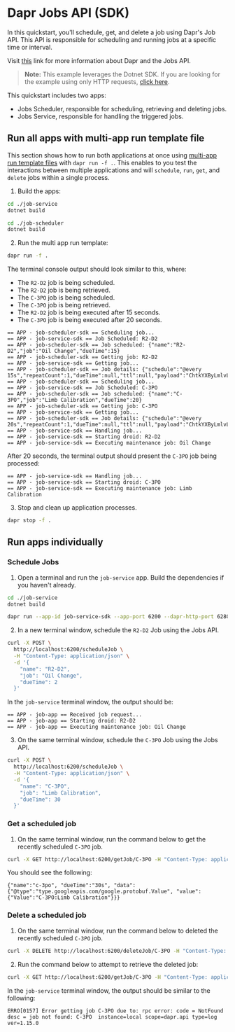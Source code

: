 # Dapr Jobs API (SDK)

In this quickstart, you'll schedule, get, and delete a job using Dapr's Job API. This API is responsible for scheduling and running jobs at a specific time or interval.

Visit [this](https://docs.dapr.io/developing-applications/building-blocks/jobs/) link for more information about Dapr and the Jobs API.

> **Note:** This example leverages the Dotnet SDK.  If you are looking for the example using only HTTP requests, [click here](../http/).

This quickstart includes two apps:

- Jobs Scheduler, responsible for scheduling, retrieving and deleting jobs.
- Jobs Service, responsible for handling the triggered jobs.

## Run all apps with multi-app run template file

This section shows how to run both applications at once using [multi-app run template files](https://docs.dapr.io/developing-applications/local-development/multi-app-dapr-run/multi-app-overview/) with `dapr run -f .`.  This enables to you test the interactions between multiple applications and will `schedule`, `run`, `get`, and `delete` jobs within a single process.

1. Build the apps:

<!-- STEP
name: Build dependencies for job-service
sleep: 1
-->

```bash
cd ./job-service
dotnet build
```

<!-- END_STEP -->

<!-- STEP
name: Build dependencies for job-scheduler
sleep: 1
-->

```bash
cd ./job-scheduler
dotnet build
```

<!-- END_STEP -->

2. Run the multi app run template:

<!-- STEP
name: Run multi app run template
expected_stdout_lines:
  - '== APP - job-service-sdk == Job Scheduled: R2-D2'
  - '== APP - job-service-sdk == Job Scheduled: C-3PO'
  - '== APP - job-service-sdk == Starting droid: R2-D2'
  - '== APP - job-service-sdk == Executing maintenance job: Oil Change'
  - '== APP - job-service-sdk == Starting droid: C-3PO'
  - '== APP - job-service-sdk == Executing maintenance job: Limb Calibration'
expected_stderr_lines:
output_match_mode: substring
match_order: none
background: true
sleep: 60
timeout_seconds: 120
-->

```bash
dapr run -f .
```

The terminal console output should look similar to this, where:

- The `R2-D2` job is being scheduled.
- The `R2-D2` job is being retrieved.
- The `C-3PO` job is being scheduled.
- The `C-3PO` job is being retrieved.
- The `R2-D2` job is being executed after 15 seconds.
- The `C-3PO` job is being executed after 20 seconds.

```text
== APP - job-scheduler-sdk == Scheduling job...
== APP - job-service-sdk == Job Scheduled: R2-D2
== APP - job-scheduler-sdk == Job scheduled: {"name":"R2-D2","job":"Oil Change","dueTime":15}
== APP - job-scheduler-sdk == Getting job: R2-D2
== APP - job-service-sdk == Getting job...
== APP - job-scheduler-sdk == Job details: {"schedule":"@every 15s","repeatCount":1,"dueTime":null,"ttl":null,"payload":"ChtkYXByLmlvL3NjaGVkdWxlL2pvYnBheWxvYWQSJXsiZHJvaWQiOiJSMi1EMiIsInRhc2siOiJPaWwgQ2hhbmdlIn0="}
== APP - job-scheduler-sdk == Scheduling job...
== APP - job-service-sdk == Job Scheduled: C-3PO
== APP - job-scheduler-sdk == Job scheduled: {"name":"C-3PO","job":"Limb Calibration","dueTime":20}
== APP - job-scheduler-sdk == Getting job: C-3PO
== APP - job-service-sdk == Getting job...
== APP - job-scheduler-sdk == Job details: {"schedule":"@every 20s","repeatCount":1,"dueTime":null,"ttl":null,"payload":"ChtkYXByLmlvL3NjaGVkdWxlL2pvYnBheWxvYWQSK3siZHJvaWQiOiJDLTNQTyIsInRhc2siOiJMaW1iIENhbGlicmF0aW9uIn0="}
== APP - job-service-sdk == Handling job...
== APP - job-service-sdk == Starting droid: R2-D2
== APP - job-service-sdk == Executing maintenance job: Oil Change
```

After 20 seconds, the terminal output should present the `C-3PO` job being processed:

```text
== APP - job-service-sdk == Handling job...
== APP - job-service-sdk == Starting droid: C-3PO
== APP - job-service-sdk == Executing maintenance job: Limb Calibration
```

<!-- END_STEP -->

3. Stop and clean up application processes.

<!-- STEP
name: Stop multi-app run
-->

```bash
dapr stop -f .
```

<!-- END_STEP -->

## Run apps individually

### Schedule Jobs

1. Open a terminal and run the `job-service` app. Build the dependencies if you haven't already.

```bash
cd ./job-service
dotnet build
```

```bash
dapr run --app-id job-service-sdk --app-port 6200 --dapr-http-port 6280 -- dotnet run
```

2. In a new terminal window, schedule the `R2-D2` Job using the Jobs API.

```bash
curl -X POST \
  http://localhost:6200/scheduleJob \
  -H "Content-Type: application/json" \
  -d '{
    "name": "R2-D2",
    "job": "Oil Change",
    "dueTime": 2
  }'
```

In the `job-service` terminal window, the output should be:

```text
== APP - job-app == Received job request...
== APP - job-app == Starting droid: R2-D2
== APP - job-app == Executing maintenance job: Oil Change
```

3. On the same terminal window, schedule the `C-3PO` Job using the Jobs API.

```bash
curl -X POST \
  http://localhost:6200/scheduleJob \
  -H "Content-Type: application/json" \
  -d '{
    "name": "C-3PO",
    "job": "Limb Calibration",
    "dueTime": 30
  }'
```

### Get a scheduled job

1. On the same terminal window, run the command below to get the recently scheduled `C-3PO` job.

```bash
curl -X GET http://localhost:6200/getJob/C-3PO -H "Content-Type: application/json" 
```

You should see the following:

```text
{"name":"c-3po", "dueTime":"30s", "data":{"@type":"type.googleapis.com/google.protobuf.Value", "value":{"Value":"C-3PO:Limb Calibration"}}}
```

### Delete a scheduled job

1. On the same terminal window, run the command below to deleted the recently scheduled `C-3PO` job.

```bash
curl -X DELETE http://localhost:6200/deleteJob/C-3PO -H "Content-Type: application/json" 
```

2. Run the command below to attempt to retrieve the deleted job:

```bash
curl -X GET http://localhost:6200/getJob/C-3PO -H "Content-Type: application/json"
```

In the `job-service` terminal window, the output should be similar to the following:

```text
ERRO[0157] Error getting job C-3PO due to: rpc error: code = NotFound desc = job not found: C-3PO  instance=local scope=dapr.api type=log ver=1.15.0
```
